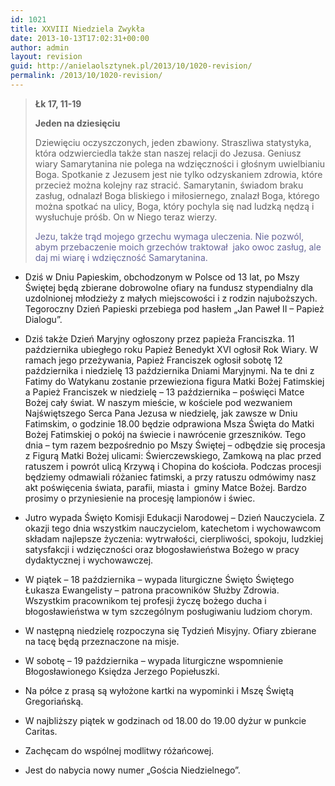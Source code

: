 ```yaml
---
id: 1021
title: XXVIII Niedziela Zwykła
date: 2013-10-13T17:02:31+00:00
author: admin
layout: revision
guid: http://anielaolsztynek.pl/2013/10/1020-revision/
permalink: /2013/10/1020-revision/
---
```

> **Łk 17, 11-19**
> 
> **Jeden na dziesięciu**
> 
> Dziewięciu oczyszczonych, jeden zbawiony. Straszliwa statystyka, która odzwierciedla także stan naszej relacji do Jezusa. Geniusz wiary Samarytanina nie polega na wdzięczności i głośnym uwielbianiu Boga. Spotkanie z Jezusem jest nie tylko odzyskaniem zdrowia, które przecież można kolejny raz stracić. Samarytanin, świadom braku zasług, odnalazł Boga bliskiego i miłosiernego, znalazł Boga, którego można spotkać na ulicy, Boga, który pochyla się nad ludzką nędzą i wysłuchuje próśb. On w Niego teraz wierzy.
> 
> <span style="color: #666699;">Jezu, także trąd mojego grzechu wymaga uleczenia. Nie pozwól, abym przebaczenie moich grzechów traktował  jako owoc zasług, ale daj mi wiarę i wdzięczność Samarytanina.</span>

  * Dziś w Dniu Papieskim, obchodzonym w Polsce od 13 lat, po Mszy Świętej będą zbierane dobrowolne ofiary na fundusz stypendialny dla uzdolnionej młodzieży z małych miejscowości i z rodzin najuboższych. Tegoroczny Dzień Papieski przebiega pod hasłem &#8222;Jan Paweł II &#8211; Papież Dialogu&#8221;.
  * Dziś także Dzień Maryjny ogłoszony przez papieża Franciszka. 11 października ubiegłego roku Papież Benedykt XVI ogłosił Rok Wiary. W ramach jego przeżywania, Papież Franciszek ogłosił sobotę 12 października i niedzielę 13 października Dniami Maryjnymi. Na te dni z Fatimy do Watykanu zostanie przewieziona figura Matki Bożej Fatimskiej a Papież Franciszek w niedzielę – 13 października – poświęci Matce Bożej cały świat. W naszym mieście, w kościele pod wezwaniem Najświętszego Serca Pana Jezusa w niedzielę, jak zawsze w Dniu Fatimskim, o godzinie 18.00 będzie odprawiona Msza Święta do Matki Bożej Fatimskiej o pokój na świecie i nawrócenie grzeszników. Tego dnia – tym razem bezpośrednio po Mszy Świętej – odbędzie się procesja z Figurą Matki Bożej ulicami: Świerczewskiego, Zamkową na plac przed ratuszem i powrót ulicą Krzywą i Chopina do kościoła. Podczas procesji będziemy odmawiali różaniec fatimski, a przy ratuszu odmówimy nasz akt poświęcenia świata, parafii, miasta i  gminy Matce Bożej. Bardzo prosimy o przyniesienie na procesję lampionów i świec.
  * Jutro wypada Święto Komisji Edukacji Narodowej &#8211; Dzień Nauczyciela. Z okazji tego dnia wszystkim nauczycielom, katechetom i wychowawcom składam najlepsze życzenia: wytrwałości, cierpliwości, spokoju, ludzkiej satysfakcji i wdzięczności oraz błogosławieństwa Bożego w pracy dydaktycznej i wychowawczej.
  * W piątek &#8211; 18 października &#8211; wypada liturgiczne Święto Świętego Łukasza Ewangelisty &#8211; patrona pracowników Służby Zdrowia. Wszystkim pracownikom tej profesji życzę bożego ducha i błogosławieństwa w tym szczególnym posługiwaniu ludziom chorym.
  * W następną niedzielę rozpoczyna się Tydzień Misyjny. Ofiary zbierane na tacę będą przeznaczone na misje.
  * W sobotę &#8211; 19 października &#8211; wypada liturgiczne wspomnienie Błogosławionego Księdza Jerzego Popiełuszki.
  * Na półce z prasą są wyłożone kartki na wypominki i Mszę Świętą Gregoriańską.
  * W najbliższy piątek w godzinach od 18.00 do 19.00 dyżur w punkcie Caritas.
  * Zachęcam do wspólnej modlitwy różańcowej.

  * Jest do nabycia nowy numer &#8222;Gościa Niedzielnego&#8221;.